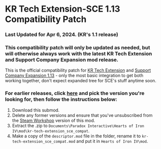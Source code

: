 # KR Tech Extension-SCE 1.13 Compatibility Patch

### Last Updated for Apr 6, 2024. (KR's 1.1 release)
### This compatibility patch will only be updated as needed, but will otherwise always work with the latest KR Tech Extension and Support Company Expansion mod release.

This is the official compatibility patch for [KR Tech Extension](https://steamcommunity.com/sharedfiles/filedetails/?id=3105210203) and [Support Company Expansion 1.13](https://steamcommunity.com/sharedfiles/filedetails/?id=2690847683) - only the most basic integration to get both working together, don't expect expanded tree for SCE's stuff anytime soon.

### For earlier releases, click [here](https://github.com/KR-Tech-Extension/kr-tech-extension_sce_compat/releases) and pick the version you're looking for, then follow the instructions below:
1) Download this submod.
2) Delete any former versions and ensure that you've unsubscribed from the [Steam Workshop](https://steamcommunity.com/sharedfiles/filedetails/?id=3167517700) version of this mod.
3) Extract the .zip to `Documents\Paradox Interactive\Hearts of Iron IV\mod\kr-tech-extension_sce_compat`.
4) Make a copy of the `descriptor.mod` file in the folder, rename it to `kr-tech-extension_sce_compat.mod` and put it in `Hearts of Iron IV\mod`.

